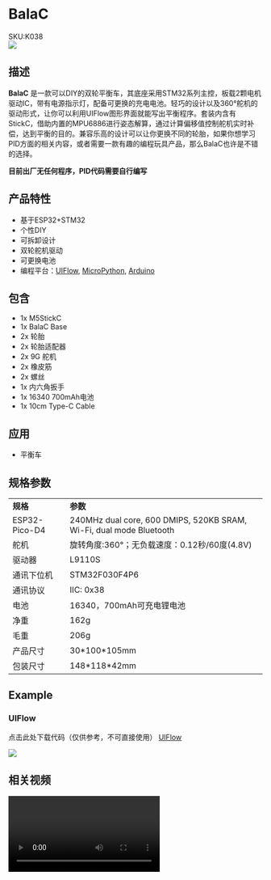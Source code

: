 # BalaC

<div class="badge badge-pill badge-primary product_sku_tag">SKU:K038</div>

<div class="product_pic"><img src="assets/img/product_pics/app/BalaC/balac_01.webp"></div>

## 描述

**BalaC** 是一款可以DIY的双轮平衡车，其底座采用STM32系列主控，板载2颗电机驱动IC，带有电源指示灯，配备可更换的充电电池。轻巧的设计以及360°舵机的驱动形式，让你可以利用UIFlow图形界面就能写出平衡程序。套装内含有StickC，借助内置的MPU6886进行姿态解算，通过计算偏移值控制舵机实时补偿，达到平衡的目的。兼容乐高的设计可以让你更换不同的轮胎，如果你想学习PID方面的相关内容，或者需要一款有趣的编程玩具产品，那么BalaC也许是不错的选择。

**目前出厂无任何程序，PID代码需要自行编写**

## 产品特性

- 基于ESP32+STM32
- 个性DIY
- 可拆卸设计
- 双轮舵机驱动
- 可更换电池
- 编程平台：[UIFlow](http://flow.m5stack.com), [MicroPython](http://micropython.org/), [Arduino](http://www.arduino.cc)


## 包含

-  1x M5StickC
-  1x BalaC Base
-  2x 轮胎
-  2x 轮胎适配器 
-  2x 9G 舵机
-  2x 橡皮筋
-  2x 螺丝
-  1x 内六角扳手
-  1x 16340 700mAh电池
-  1x 10cm Type-C Cable

## 应用

- 平衡车

## 规格参数

<table>
   <tr style="font-weight:bold">
      <td>规格</td>
      <td>参数</td>
   </tr>
   <tr>
      <td>ESP32-Pico-D4</td>
      <td>240MHz dual core, 600 DMIPS, 520KB SRAM, Wi-Fi, dual mode Bluetooth</td>
   </tr>
   <tr>
      <td>舵机</td>
      <td>旋转角度:360°；无负载速度：0.12秒/60度(4.8V)</td>
   </tr>
   <tr>
      <td>驱动器</td>
      <td>L9110S</td>
   </tr>
   <tr>
      <td>通讯下位机</td>
      <td>STM32F030F4P6</td>
   </tr>
   <tr>
      <td>通讯协议</td>
      <td>IIC: 0x38</td>
   </tr>
   <tr>
      <td>电池</td>
      <td>16340，700mAh可充电锂电池</td>
   </tr>
   <tr>
      <td>净重</td>
      <td>162g</td>
   </tr>
   <tr>
      <td>毛重</td>
      <td>206g</td>
   </tr>
   <tr>
      <td>产品尺寸</td>
      <td>30*100*105mm</td>
   </tr>
   <tr>
      <td>包装尺寸</td>
      <td>148*118*42mm</td>
   </tr>
</table>

<!--## EasyLoader

<img src="https://m5stack.oss-cn-shenzhen.aliyuncs.com/image/EasyLoader_logo.webp" width="100px" style="margin-top:20px">

### IMU 6050
<a href="https://m5stack.oss-cn-shenzhen.aliyuncs.com/EasyLoader/Application/BALA/EasyLoader_APP_BALA.exe"><button type="button" class="btn btn-primary">点击下载</button></a>

### MPU 6886
<a href="https://m5stack.oss-cn-shenzhen.aliyuncs.com/EasyLoader/Application/BALA/EasyLoader_APP_BALA_MPU6886.exe"><button type="button" class="btn btn-primary">点击下载</button></a>

>1.EasyLoader是一个简洁快速的程序烧录器，每一个产品页面里的EasyLoader都提供了一个与产品相关的案例程序.**(目前EasyLoader仅适用于Windows操作系统)**

>2.下载软件后，双击运行应用程序，将M5设备通过数据线连接至电脑,选择端口参数，点击 **"Burn"** 即可开始烧录

!>3.The CP210X (USB driver) needs to be installed before the EasyLoader is burned. [Click here to view the driver installation tutorial](zh_CN/related_documents/M5Burner#install-usb-driver) -->

## Example

<!-- ### Arduino IDE

Click here to download [examples](https://github.com/m5stack/M5-ProductExampleCodes/tree/master/App/BalaC/Arduino). -->

### UIFlow

点击此处下载代码（仅供参考，不可直接使用） [UIFlow](https://github.com/m5stack/M5-ProductExampleCodes/tree/master/App/BalaC/UIFlow)

<img src="assets/img/product_pics/app/BalaC/balac_05.webp">

## 相关视频

<video class="video_size" controls>
    <source src="https://m5stack.oss-cn-shenzhen.aliyuncs.com/video/Product_example_video/App/BalaC.mp4" type="video/mp4">
</video>

<script>

   var purchase_link = 'https://m5stack.com/collections/all/products/bala-c-esp32-development-mini-self-balancing-car';

   var quickstart_link = '';

   anchor_search(purchase_link);
   scrollFunc();

</script>


